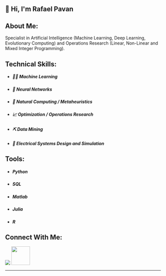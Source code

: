 <h2> 👋 Hi, I'm Rafael Pavan </h2>

## About Me:

Specialist in Artificial Intelligence (Machine Learning, Deep Learning, Evolutionary Computing) and Operations Research (Linear, Non-Linear and Mixed Integer Programming).

## Technical Skills:

- ##### 👨‍💻 Machine Learning
- ##### 🧠 Neural Networks
- ##### 🧬 Natural Computing / Metaheuristics
- ##### 📈 Optimization / Operations Research
- ##### ⛏️ Data Mining
- ##### 🔌 Electrical Systems Design and Simulation


## Tools:

- ##### Python
- ##### SQL
- ##### Matlab
- ##### Julia
- ##### R


## Connect With Me: 
[<img src="https://img.shields.io/badge/linkedin-%230077B5.svg?&style=for-the-badge&logo=linkedin&logoColor=white" />](https://www.linkedin.com/in/engrafaelpavan/) <img src="https://media.giphy.com/media/LnQjpWaON8nhr21vNW/giphy.gif" width="60">

--------

